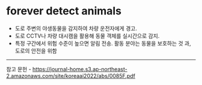 # forever detect animals
- 도로 주변의 야생동물을 감지하여 차량 운전자에게 경고.
- 도로 CCTV나 차량 대시캠을 활용해 동물 객체를 실시간으로 감지.
- 특정 구간에서 위험 수준이 높으면 알림 전송.
활동 분야는 동물을 보호하는 것 과, 도로의 안전을 위함
--------------------------------------------------------
참고 문헌 - https://journal-home.s3.ap-northeast-2.amazonaws.com/site/koreaai2022/abs/0085F.pdf
